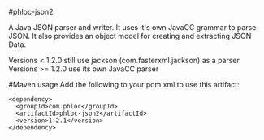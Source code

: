 #phloc-json2

A Java JSON parser and writer. It uses it's own JavaCC grammar to parse JSON. It also provides an object model for creating and extracting JSON Data.

Versions < 1.2.0 still use jackson (com.fasterxml.jackson) as a parser
Versions >= 1.2.0 use its own JavaCC parser  

#Maven usage
Add the following to your pom.xml to use this artifact:
```
<dependency>
  <groupId>com.phloc</groupId>
  <artifactId>phloc-json2</artifactId>
  <version>1.2.1</version>
</dependency>
```